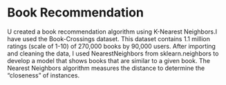 # Book Recommendation
U created a book recommendation algorithm using K-Nearest Neighbors.I have used the Book-Crossings dataset. This dataset contains 1.1 million ratings (scale of 1-10) of 270,000 books by 90,000 users.
After importing and cleaning the data, I used NearestNeighbors from sklearn.neighbors to develop a model that shows books that are similar to a given book. The Nearest Neighbors algorithm measures the distance to determine the “closeness” of instances.
